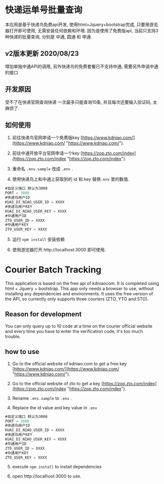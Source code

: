 # 快递运单号批量查询 

本应用是基于快递鸟免费api开发, 使用html+Jquery+bootstrap完成, 只要用游览器打开即可使用, 无需安装任何依赖和环境.
因为是使用了免费版api, 当前只支持3种快递的批量查询, 分别是 中通, 圆通 和 申通.

## v2版本更新 2020/08/23
增加单独中通API的调用, 另外快递鸟的免费套餐已不支持中通, 需要另外申请中通的接口


## 开发原因
受不了在快递官网查询快递 一次最多只能查询10条, 并且每次还要输入验证码, 太麻烦了.

## 如何使用
1. 前往快递鸟官网申请一个免费版key [https://www.kdniao.com/](https://www.kdniao.com/ "https://www.kdniao.com/").

2. 前往中通开放平台官网申请一个key [https://zop.zto.com/index](https://zop.zto.com/index "https://zop.zto.com/index").

3. 重命名 `.env.sample` 改成 `.env` .

4. 使用快递鸟上和中通上获取到的 id 和 key 替换`.env` 里的数值.

```javascript
#自定义端口 默认为3000
PORT = 3000
#快递鸟用户ID
KUAI_DI_NIAO_USER_ID = XXXX
#快递鸟用户KEY
KUAI_DI_NIAO_USER_KEY = XXXX
#中通用户ID
ZTO_USER_ID = XXXX
#中通用户KEY
ZTO_USER_KEY = XXXX
```

5. 运行 `npm install` 安装依赖

6. 使用游览器打开 http://localhost:3000 即可使用.


# Courier Batch Tracking

This application is based on the free api of kdniaocom. It is completed using html + Jquery + bootstrap. This app only needs a browser to use, without installing any dependencies and environments.
It uses the free version of the API, so currently only supports three couriers (ZTO, YTO and STO).

## Reason for development
You can only query up to 10 code at a time on the courier official website and every time you have to enter the verification code, it's too much trouble.

## how to use
1. Go to the official website of kdniao.com to get a free key [https://www.kdniao.com/](https://www.kdniao.com/ "https://www.kdniao.com/").

2. Go to the official website of zto to get a key  [https://zop.zto.com/index](https://zop.zto.com/index "https://zop.zto.com/index").

2. Rename  `.env.sample`  to `.env` .

3. Replace the id value and key value in `.env`

```javascript
#自定义端口 默认为3000
PORT = 3000
#快递鸟用户ID
KUAI_DI_NIAO_USER_ID = XXXX
#快递鸟用户KEY
KUAI_DI_NIAO_USER_KEY = XXXX
#中通用户ID
ZTO_USER_ID = XXXX
#中通用户KEY
ZTO_USER_KEY = XXXX
```

5. execute `npm install`  to install dependencies

6. open http://localhost:3000 to use.
